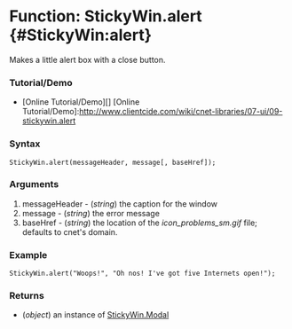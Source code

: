 Function: StickyWin.alert {#StickyWin:alert}
==================================

Makes a little alert box with a close button.

### Tutorial/Demo

* [Online Tutorial/Demo][]
[Online Tutorial/Demo]:http://www.clientcide.com/wiki/cnet-libraries/07-ui/09-stickywin.alert

### Syntax

	StickyWin.alert(messageHeader, message[, baseHref]);

### Arguments

1. messageHeader - (*string*) the caption for the window
2. message - (*string*) the error message
3. baseHref - (*string*) the location of the *icon_problems_sm.gif* file; defaults to cnet's domain.

### Example

	StickyWin.alert("Woops!", "Oh nos! I've got five Internets open!");

### Returns

* (*object*) an instance of [StickyWin.Modal][]

[StickyWin.Modal]: /docs/UI/StickyWin.Modal
